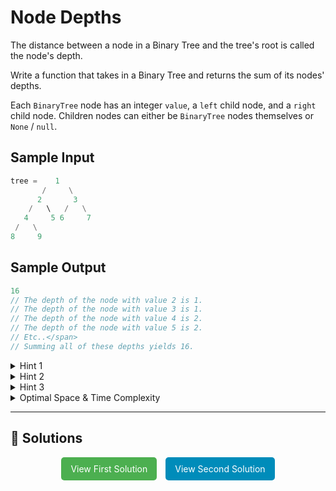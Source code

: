 # Node Depths

The distance between a node in a Binary Tree and the tree's root is called the
node's depth.

Write a function that takes in a Binary Tree and returns the sum of its nodes'
depths.

Each <code>BinaryTree</code> node has an integer <code>value</code>, a
<code>left</code> child node, and a <code>right</code> child node. Children
nodes can either be <code>BinaryTree</code> nodes themselves or
<code>None</code> / <code>null</code>.

## Sample Input

```python
tree =    1
       /     \
      2       3
    /   \   /   \
   4     5 6     7
 /   \
8     9
```

## Sample Output

```javascript
16
// The depth of the node with value 2 is 1.
// The depth of the node with value 3 is 1.
// The depth of the node with value 4 is 2.
// The depth of the node with value 5 is 2.
// Etc..</span>
// Summing all of these depths yields 16.
```

<details>
  <summary>Hint 1</summary>

As obvious as it may seem, to solve this question, you'll have to figure out how to compute the depth of any given node; once you know how to do that, you can compute all of the depths and add them up to obtain the desired output.

</details>

<details>
  <summary>Hint 2</summary>

To compute the depth of a given node, you need information about its position in the tree. Can you pass this information down from the node's parent?

</details>

<details>
  <summary>Hint 3</summary>

The depth of any node in the tree is equal to the depth of its parent node plus 1. By starting at the root node whose depth is 0, you can pass down to every node in the tree its respective depth, and you can implement the algorithm that does this and that sums up all of the depths either recursively or iteratively.

</details>

<details>
  <summary>Optimal Space & Time Complexity</summary>

Average case: when the tree is balanced
O(n) time | O(h) space - where n is the number of nodes in the Binary Tree and h is the height of the Binary Tree

</details>

---

## 🔗 Solutions

<div style="text-align: center;">
  <a href="./solution_recursive.py" style="display: inline-block; background-color: #4CAF50; color: white; padding: 10px 15px; text-align: center; text-decoration: none; border-radius: 5px; margin-right: 10px;">View First Solution</a>
  <a href="./solution_while_loop.py" style="display: inline-block; background-color: #008CBA; color: white; padding: 10px 15px; text-align: center; text-decoration: none; border-radius: 5px;">View Second Solution</a>
</div>
